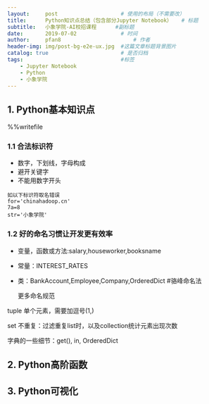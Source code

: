 ```yaml
---
layout:     post   				    # 使用的布局（不需要改）
title:      Python知识点总结（包含部分Jupyter Notebook）	# 标题 
subtitle:   小象学院-AI校招课程		 #副标题
date:       2019-07-02 				# 时间
author:     pfan8 						# 作者
header-img: img/post-bg-e2e-ux.jpg	#这篇文章标题背景图片
catalog: true 						# 是否归档
tags:								#标签
    - Jupyter Notebook
    - Python
    - 小象学院
---
```


## 1. Python基本知识点

%%writefile

### 1.1 合法标识符

+ 数字，下划线，字母构成
+ 避开关键字
+ 不能用数字开头

```
如以下标识符取名错误
for='chinahadoop.cn'
7a=8
str='小象学院'
```

### 1.2 好的命名习惯让开发更有效率
- 变量，函数或方法:salary,houseworker,booksname   

- 常量：INTEREST_RATES   

- 类：BankAccount,Employee,Company,OrderedDict #骆峰命名法

  更多命名规范[]()

tuple 单个元素，需要加逗号(1,)

set 不重复：过滤重复list时，以及collection统计元素出现次数

字典的一些细节：get(), in, OrderedDict

## 2. Python高阶函数

## 3. Python可视化

